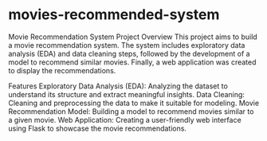 # movies-recommended-system
Movie Recommendation System
Project Overview
This project aims to build a movie recommendation system. The system includes exploratory data analysis (EDA) and data cleaning steps, followed by the development of a model to recommend similar movies. Finally, a web application was created to display the recommendations.

Features
Exploratory Data Analysis (EDA): Analyzing the dataset to understand its structure and extract meaningful insights.
Data Cleaning: Cleaning and preprocessing the data to make it suitable for modeling.
Movie Recommendation Model: Building a model to recommend movies similar to a given movie.
Web Application: Creating a user-friendly web interface using Flask to showcase the movie recommendations.

